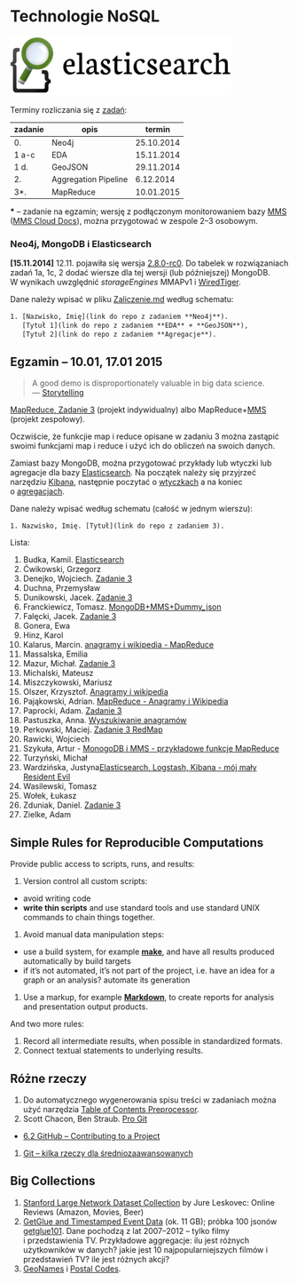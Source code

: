 # Technologie NoSQL

<!--
Kilka przykładowych agregacji korzystających z danych
[zipcodes](http://media.mongodb.org/zips.json) oraz
[imieniny](data/wbzyl/imieniny.csv) opisano w [Aggregation Pipeline Examples](Aggregations_in_JS.md).
-->

![Elasticsearch logo](images/elasticsearch-logo.png)


Terminy rozliczania się z [zadań](http://wbzyl.inf.ug.edu.pl/nosql/zadania):

| zadanie | opis                 | termin     |
|---------|--------------------- |------------|
| 0.      | Neo4j                | 25.10.2014 |
| 1 a-c   | EDA                  | 15.11.2014 |
| 1 d.    | GeoJSON              | 29.11.2014 |
| 2.      | Aggregation Pipeline |  6.12.2014 |
| 3*.     | MapReduce            | 10.01.2015 |

**\*** – zadanie na egzamin; wersję z podłączonym monitorowaniem bazy
[MMS](https://mms.mongodb.com/) ([MMS Cloud Docs](https://docs.mms.mongodb.com/)),
można przygotować w zespole 2–3 osobowym.


### Neo4j, MongoDB i Elasticsearch

**[15.11.2014]** 12.11. pojawiła się wersja [2.8.0-rc0](http://docs.mongodb.org/manual/release-notes/2.8/).
Do tabelek w rozwiązaniach zadań 1a, 1c, 2 dodać wiersze
dla tej wersji (lub późniejszej) MongoDB.
W wynikach uwzględnić *storageEngines* MMAPv1
i [WiredTiger](http://www.wiredtiger.com/).

Dane należy wpisać w pliku [Zaliczenie.md](Zaliczenie.md) według schematu:

    1. [Nazwisko, Imię](link do repo z zadaniem **Neo4j**).
       [Tytuł 1](link do repo z zadaniem **EDA** + **GeoJSON**),
       [Tytuł 2](link do repo z zadaniem **Agregacje**).


## Egzamin – 10.01, 17.01 2015

> A good demo is disproportionately valuable in big data science.<br>
> — [Storytelling](http://en.wikipedia.org/wiki/Storytelling)

[MapReduce, Zadanie 3](http://wbzyl.inf.ug.edu.pl/nosql/zadania)
(projekt indywidualny) albo MapReduce+[MMS](https://mms.mongodb.com/) (projekt zespołowy).

Oczwiście, że funkcjie map i reduce opisane w zadaniu 3 można zastąpić
swoimi funkcjami map i reduce i użyć ich do obliczeń na swoich danych.

Zamiast bazy MongoDB, można przygotować przykłady lub wtyczki lub agregacje
dla bazy [Elasticsearch](http://www.elasticsearch.org/overview/).
Na początek należy się przyjrzeć narzędziu
[Kibana](http://www.elasticsearch.org/overview/kibana), następnie poczytać
o [wtyczkach](http://www.elasticsearch.org/guide/en/elasticsearch/reference/current/modules-plugins.html)
a na koniec o [agregacjach](http://www.elasticsearch.org/guide/en/elasticsearch/reference/current/search-aggregations.html).

Dane należy wpisać według schematu (całość w jednym wierszu):

    1. Nazwisko, Imię. [Tytuł](link do repo z zadaniem 3).

Lista:

1. Budka, Kamil. [Elasticsearch](https://bitbucket.org/superUnknown/elasticsearch/overview)
1. Ćwikowski, Grzegorz
1. Denejko, Wojciech. [Zadanie 3](https://bitbucket.org/wdenejko/zadanie3/overview)
1. Duchna, Przemysław
1. Dunikowski, Jacek. [Zadanie 3](https://github.com/jaca22/zad3)
1. Franckiewicz, Tomasz. [MongoDB+MMS+Dummy_json](https://github.com/tfranckiewicz/nosql/tree/zadanie3)
1. Falęcki, Jacek. [Zadanie 3](https://github.com/jfalecki/projekty)
1. Gonera, Ewa
1. Hinz, Karol
1. Kalarus, Marcin. [anagramy i wikipedia - MapReduce](https://github.com/mkalarus/Anagramy_i_wikipedia)
1. Massalska, Emilia
1. Mazur, Michał. [Zadanie 3](https://github.com/MajkelMatusaf/Zadanie3NoSql)
1. Michalski, Mateusz
1. Miszczykowski, Mariusz
1. Olszer, Krzysztof. [Anagramy i wikipedia](https://bitbucket.org/kolszer/mapreduce/overview)
1. Pająkowski, Adrian. [MapReduce - Anagramy i Wikipedia](https://github.com/apajakowski/zad3)
1. Paprocki, Adam. [Zadanie 3](https://github.com/paprot/zad3nosql)
1. Pastuszka, Anna. [Wyszukiwanie anagramów](https://github.com/apastuszka/Zadanie3)
1. Perkowski, Maciej. [Zadanie 3 RedMap](https://github.com/mperkowski/MapReduce)
1. Rawicki, Wojciech
1. Szykuła, Artur - [MonogoDB i MMS - przykładowe funkcje MapReduce](https://github.com/aszykula/Neo4j/tree/master/zadanie3) 
1. Turzyński, Michał
1. Wardzińska, Justyna[Elasticsearch, Logstash, Kibana - mój mały Resident Evil](https://github.com/wardzinskaj/noSqlExam)
1. Wasilewski, Tomasz
1. Wołek, Łukasz
1. Zduniak, Daniel. [Zadanie 3](https://github.com/dzduniak/NoSQL3)
1. Zielke, Adam


## Simple Rules for Reproducible Computations

Provide public access to scripts, runs, and results:

1. Version control all custom scripts:
  - avoid writing code
  - **write thin scripts** and use standard tools and use standard UNIX
    commands to chain things together.
1. Avoid manual data manipulation steps:
  - use a build system, for example [**make**](http://bost.ocks.org/mike/make/),
    and have all results produced automatically by build targets
  - if it’s not automated, it’s not part of the project,
    i.e. have an idea for a graph or an analysis?
    automate its generation
1. Use a markup, for example
   [**Markdown**](http://daringfireball.net/projects/markdown/syntax),
   to create reports for analysis and presentation output products.

And two more rules:

1. Record all intermediate results, when possible in standardized formats.
1. Connect textual statements to underlying results.


## Różne rzeczy

1. Do automatycznego wygenerowania spisu treści w zadaniach można użyć narzędzia
[Table of Contents Preprocessor](https://github.com/aslushnikov/table-of-contents-preprocessor).
1. Scott Chacon, Ben Straub. [Pro Git](http://git-scm.com/book/en/v2)
  - [6.2 GitHub – Contributing to a Project](http://git-scm.com/book/en/v2/GitHub-Contributing-to-a-Project)
1. [Git – kilka rzeczy dla średniozaawansowanych](Git_intermediate.md)


## Big Collections

1. [Stanford Large Network Dataset Collection](https://snap.stanford.edu/data/)
by Jure Leskovec: Online Reviews (Amazon, Movies, Beer)
1. [GetGlue and Timestamped Event Data](http://getglue-data.s3.amazonaws.com/getglue_sample.tar.gz)
(ok. 11 GB); próbka 100 jsonów [getglue101](/data/wbzyl/getglue101.json).
Dane pochodzą z lat 2007–2012 – tylko filmy i przedstawienia TV.
Przykładowe aggregacje: ilu jest różnych użytkowników
w danych? jakie jest 10 najpopularniejszych filmów i przedstawień TV?
ile jest różnych akcji?
1. [GeoNames](http://www.geonames.org/export/) i [Postal Codes](http://www.geonames.org/postal-codes/).
